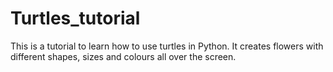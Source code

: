 # Turtles_tutorial
This is a tutorial to learn how to use turtles in Python. It creates flowers with different shapes, sizes and colours all over the screen. 
